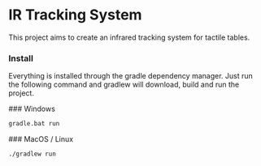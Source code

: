 # IR Tracking System
This project aims to create an infrared tracking system for tactile tables.

### Install
Everything is installed through the gradle dependency manager. Just run the following command and gradlew will download, build and run the project.

### Windows

```bash
gradle.bat run
```

### MacOS / Linux

```bash
./gradlew run
```
